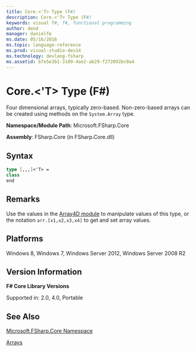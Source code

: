 ```yaml
---
title: Core.<'T> Type (F#)
description: Core.<'T> Type (F#)
keywords: visual f#, f#, functional programming
author: dend
manager: danielfe
ms.date: 05/16/2016
ms.topic: language-reference
ms.prod: visual-studio-dev14
ms.technology: devlang-fsharp
ms.assetid: b7e5e3b1-3109-4ae2-ab29-f272092bc0a4 
---
```


# Core.<'T> Type (F#)

Four dimensional arrays, typically zero-based. Non-zero-based arrays can be created using methods on the `System.Array` type.

**Namespace/Module Path**: Microsoft.FSharp.Core

**Assembly**: FSharp.Core (in FSharp.Core.dll)


## Syntax

```fsharp
type [,,,]<'T> =
class
end
```

## Remarks
Use the values in the [Array4D module](https://msdn.microsoft.com/library/9fdbd023-7c17-4a68-a405-8a1b826ac032) to manipulate values of this type, or the notation `arr.[x1,x2,x3,x4]` to get and set array values.


## Platforms
Windows 8, Windows 7, Windows Server 2012, Windows Server 2008 R2


## Version Information
**F# Core Library Versions**

Supported in: 2.0, 4.0, Portable

## See Also
[Microsoft.FSharp.Core Namespace](Microsoft.FSharp.Core-Namespace-%5BFSharp%5D.md)

[Arrays](../../language-reference/arrays.md)